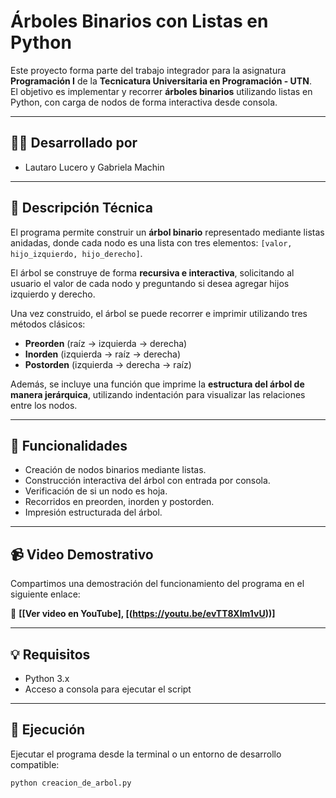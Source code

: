 # Árboles Binarios con Listas en Python

Este proyecto forma parte del trabajo integrador para la asignatura **Programación I** de la **Tecnicatura Universitaria en Programación - UTN**.  
El objetivo es implementar y recorrer **árboles binarios** utilizando listas en Python, con carga de nodos de forma interactiva desde consola.

---

## 👨‍💻 Desarrollado por
- Lautaro Lucero y Gabriela Machin

---

## 🧠 Descripción Técnica

El programa permite construir un **árbol binario** representado mediante listas anidadas, donde cada nodo es una lista con tres elementos: `[valor, hijo_izquierdo, hijo_derecho]`.

El árbol se construye de forma **recursiva e interactiva**, solicitando al usuario el valor de cada nodo y preguntando si desea agregar hijos izquierdo y derecho.

Una vez construido, el árbol se puede recorrer e imprimir utilizando tres métodos clásicos:

- **Preorden** (raíz → izquierda → derecha)
- **Inorden** (izquierda → raíz → derecha)
- **Postorden** (izquierda → derecha → raíz)

Además, se incluye una función que imprime la **estructura del árbol de manera jerárquica**, utilizando indentación para visualizar las relaciones entre los nodos.

---

## 📌 Funcionalidades

- Creación de nodos binarios mediante listas.
- Construcción interactiva del árbol con entrada por consola.
- Verificación de si un nodo es hoja.
- Recorridos en preorden, inorden y postorden.
- Impresión estructurada del árbol.

---

## 📹 Video Demostrativo

Compartimos una demostración del funcionamiento del programa en el siguiente enlace:

🔗 **[[Ver video en YouTube], [(https://youtu.be/evTT8XIm1vU))]**  

---

## 💡 Requisitos

- Python 3.x
- Acceso a consola para ejecutar el script

---

## 🏁 Ejecución

Ejecutar el programa desde la terminal o un entorno de desarrollo compatible:

```bash
python creacion_de_arbol.py
